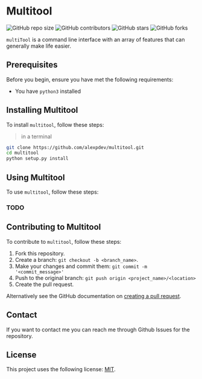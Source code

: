 # Multitool

![GitHub repo size](https://img.shields.io/github/repo-size/alexpdev/multitool)
![GitHub contributors](https://img.shields.io/github/contributors/alexpdev/multitool)
![GitHub stars](https://img.shields.io/github/stars/alexpdev/multitool?style=social)
![GitHub forks](https://img.shields.io/github/forks/alexpdev/multitool?style=social)

`multiTool` is a command line interface with an array of features that can generally make life easier.

## Prerequisites

Before you begin, ensure you have met the following requirements:

* You have `python3` installed

## Installing Multitool

To install `multitool`, follow these steps:

> in a terminal

```bash
git clone https://github.com/alexpdev/multitool.git
cd multitool
python setup.py install
```

## Using Multitool

To use `multitool`, follow these steps:

### TODO

## Contributing to Multitool

To contribute to `multitool`, follow these steps:

1. Fork this repository.
2. Create a branch: `git checkout -b <branch_name>`.
3. Make your changes and commit them: `git commit -m '<commit_message>'`
4. Push to the original branch: `git push origin <project_name>/<location>`
5. Create the pull request.

Alternatively see the GitHub documentation on [creating a pull request](https://help.github.com/en/github/collaborating-with-issues-and-pull-requests/creating-a-pull-request).

## Contact

If you want to contact me you can reach me through Github Issues for the repository.

## License

This project uses the following license: [MIT](https://github.com/alexpdev/multitool/LICENSE.md).
